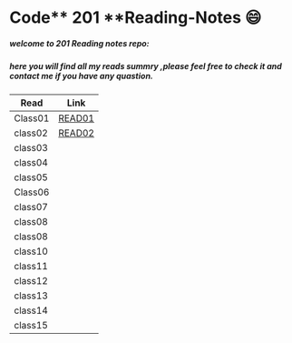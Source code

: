 # Code** 201 **Reading-Notes :smile:

##### welcome to 201 Reading notes repo:

##### here you will find all my reads summry ,please feel free to check it and contact me if you have any quastion.


| Read          | Link                                                                    |
| ----------| ----------------------------------------------------------------------------|
| Class01| [READ01](https://nisreenissa.github.io/Code201Reading-Notes/Class01)                   |
| class02 | [READ02](https://nisreenissa.github.io/Code201Reading-Notes/class02) | 
| class03|  []() | 
| class04 | []() | 
| class05 | []()|
| Class06 | []()                   |
| class07 | []() | 
| class08 | []() | 
| class08 | []() | 
| class10 | []() | 
| class11 | []() | 
| class12 | []() |     
| class13 | []() | 
| class14 | []() | 
| class15 | []() | 
